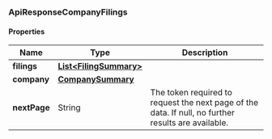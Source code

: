 
[//]: # (CLASS:ApiResponseCompanyFilings)

[//]: # (KIND:object)

### ApiResponseCompanyFilings

#### Properties

[//]: # (START_DEFINITION)

Name | Type | Description
------------ | ------------- | -------------
**filings** | [**List&lt;FilingSummary&gt;**](FilingSummary.md) |  &nbsp;
**company** | [**CompanySummary**](CompanySummary.md) |  &nbsp;
**nextPage** | String | The token required to request the next page of the data. If null, no further results are available. &nbsp;

[//]: # (END_DEFINITION)


[//]: # (CONTAINED_CLASS:FilingSummary)


[//]: # (CONTAINED_CLASS:CompanySummary)





